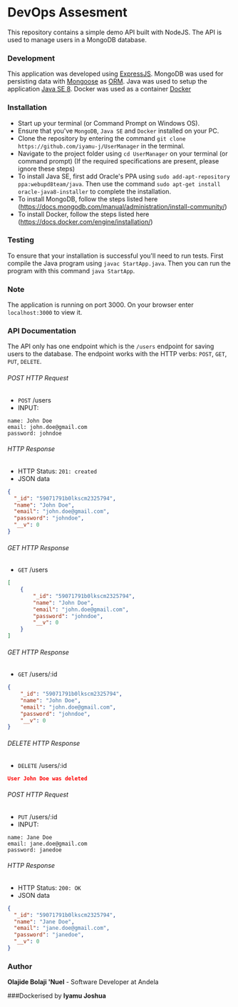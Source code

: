 # DevOps Assesment

This repository contains a simple demo API built with NodeJS.
The API is used to manage users in a MongoDB database.

### Development
This application was developed using [ExpressJS](http://expressjs.com/). MongoDB was used for persisting data with [Mongoose](https://mongoosejs.com/) as [ORM](https://en.wikipedia.org/wiki/Object-relational_mapping).
Java was used to setup the application [Java SE 8](https://www.oracle.com/java/technologies/java-se.html).
Docker was used as a container [Docker](https://www.docker.com/get-docker)

### Installation
* Start up your terminal (or Command Prompt on Windows OS).
* Ensure that you've `MongoDB`, `Java SE` and `Docker` installed on your PC.
* Clone the repository by entering the command `git clone https://github.com/iyamu-j/UserManager` in the terminal.
* Navigate to the project folder using `cd UserManager` on your terminal (or command prompt)
(If the required specifications are present, please ignore these steps)
* To install Java SE, first add Oracle's PPA using `sudo add-apt-repository ppa:webupd8team/java`. Then use the command `sudo apt-get install oracle-java8-installer` to complete the installation.
* To install MongoDB, follow the steps listed here (https://docs.mongodb.com/manual/administration/install-community/)
* To install Docker, follow the steps listed here (https://docs.docker.com/engine/installation/)

### Testing
To ensure that your installation is successful you'll need to run tests.
First compile the Java program using `javac StartApp.java`.
Then you can run the program with this command `java StartApp`.

### Note
The application is running on port 3000.
On your browser enter `localhost:3000` to view it.

### API Documentation
The API only has one endpoint which is the `/users` endpoint for saving users to the database. The endpoint works with the HTTP verbs: `POST`, `GET`, `PUT`, `DELETE`.

###### POST HTTP Request
-   `POST` /users
-   INPUT:
```x-form-url-encoded
name: John Doe
email: john.doe@gmail.com
password: johndoe
```

###### HTTP Response

-   HTTP Status: `201: created`
-   JSON data
```json
{
  "_id": "59071791b0lkscm2325794",
  "name": "John Doe",
  "email": "john.doe@gmail.com",
  "password": "johndoe",
  "__v": 0
}
```

###### GET HTTP Response
-   `GET` /users

```json
[
    {
        "_id": "59071791b0lkscm2325794",
        "name": "John Doe",
        "email": "john.doe@gmail.com",
        "password": "johndoe",
        "__v": 0
    }
]
```

###### GET HTTP Response
-   `GET` /users/:id

```json
{
    "_id": "59071791b0lkscm2325794",
    "name": "John Doe",
    "email": "john.doe@gmail.com",
    "password": "johndoe",
    "__v": 0
}
```

###### DELETE HTTP Response
-   `DELETE` /users/:id

```json
User John Doe was deleted
```

###### POST HTTP Request
-   `PUT` /users/:id
-   INPUT:
```x-form-url-encoded
name: Jane Doe
email: jane.doe@gmail.com
password: janedoe
```

###### HTTP Response

-   HTTP Status: `200: OK`
-   JSON data
```json
{
  "_id": "59071791b0lkscm2325794",
  "name": "Jane Doe",
  "email": "jane.doe@gmail.com",
  "password": "janedoe",
  "__v": 0
}
```



### Author
**Olajide Bolaji 'Nuel** - Software Developer at Andela

###Dockerised by
**Iyamu Joshua**
